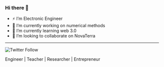 ### Hi there 👋

- ⚡ I’m Electronic Engineer
- 🔭 I’m currently working on numerical methods
- 🌱 I’m currently learning web 3.0
- 👯 I’m looking to collaborate on NovaTerra
---
<img alt="Twitter Follow" src="https://img.shields.io/twitter/follow/gncdev?style=social">
 
 Engineer | Teacher | Researcher | Entrepreneur

<!--
**GiancarloBenavides/GiancarloBenavides** is a ✨ _special_ ✨ repository because its `README.md` (this file) appears on your GitHub profile.

Here are some ideas to get you started:



- 🤔 I’m looking for help with ...
- 💬 Ask me about ...
- 📫 How to reach me: ...
- 😄 Pronouns: ...
- ⚡ Fun fact: ...
-->

